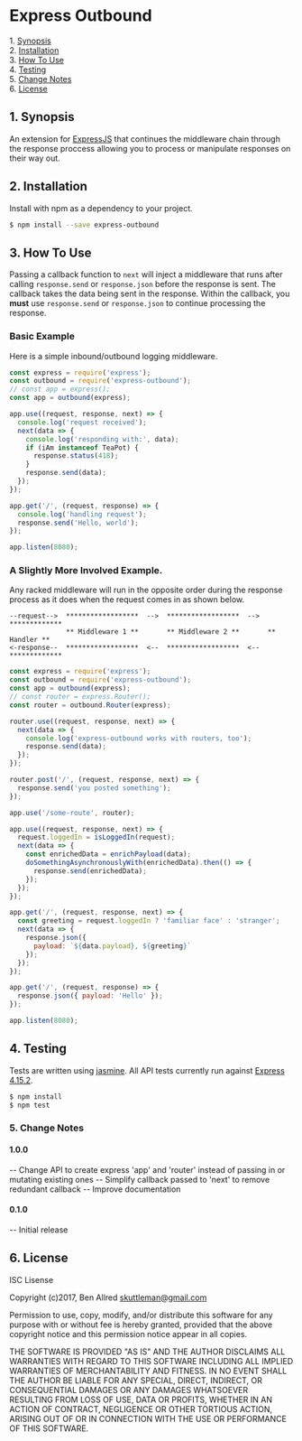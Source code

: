 # Express Outbound

1\. [Synopsis](#synopsis)  
2\. [Installation](#installation)  
3\. [How To Use](#usage)  
4\. [Testing](#testing)  
5\. [Change Notes](#change-notes)  
6\. [License](#license)  

<a name="synopsis"></a>

## 1\. Synopsis

An extension for [ExpressJS](http://expressjs.com/) that continues the middleware chain through the response proccess allowing you to process or manipulate responses on their way out.

<a name="installation"></a>

## 2\. Installation

Install with npm as a dependency to your project.

```bash
$ npm install --save express-outbound
```

<a name="usage"></a>

## 3\. How To Use

Passing a callback function to `next` will inject a middleware that runs after calling `response.send` or `response.json` before the response is sent. The callback takes the data being sent in the response. Within the callback, you **must** use `response.send` or `response.json` to continue processing the response.

### Basic Example

Here is a simple inbound/outbound logging middleware.

```js
const express = require('express');
const outbound = require('express-outbound');
// const app = express();
const app = outbound(express);

app.use((request, response, next) => {
  console.log('request received');
  next(data => {
    console.log('responding with:', data);
    if (iAm instanceof TeaPot) {
      response.status(418);
    }
    response.send(data);
  });
});

app.get('/', (request, response) => {
  console.log('handling request');
  response.send('Hello, world');
});

app.listen(8080);
```

### A Slightly More Involved Example.

Any racked middleware will run in the opposite order during the response process as it does when the request comes in as shown below.

```
--request-->  ******************  -->  ******************  -->  *************
              ** Middleware 1 **       ** Middleware 2 **       ** Handler **
<-response--  ******************  <--  ******************  <--  *************
```

```js
const express = require('express');
const outbound = require('express-outbound');
const app = outbound(express);
// const router = express.Router();
const router = outbound.Router(express);

router.use((request, response, next) => {
  next(data => {
    console.log('express-outbound works with routers, too');
    response.send(data);
  });
});

router.post('/', (request, response, next) => {
  response.send('you posted something');
});

app.use('/some-route', router);

app.use((request, response, next) => {
  request.loggedIn = isLoggedIn(request);
  next(data => {
    const enrichedData = enrichPayload(data);
    doSomethingAsynchronouslyWith(enrichedData).then(() => {
      response.send(enrichedData);
    });
  });
});

app.get('/', (request, response, next) => {
  const greeting = request.loggedIn ? 'familiar face' : 'stranger';
  next(data => {
    response.json({
      payload: `${data.payload}, ${greeting}`
    });
  });
});

app.get('/', (request, response) => {
  response.json({ payload: 'Hello' });
});

app.listen(8080);
```

<a name="testing"></a>

## 4\. Testing

Tests are written using [jasmine](https://jasmine.github.io/). All API tests currently run against [Express 4.15.2](https://github.com/expressjs/express/tree/d43b074f0b3b56a91f240e62798c932ba104b79a).

```bash
$ npm install
$ npm test
```

<a name="change-notes"></a>

### 5\. Change Notes

#### 1.0.0
  -- Change API to create express 'app' and 'router' instead of passing in or mutating existing ones
  -- Simplify callback passed to 'next' to remove redundant callback
  -- Improve documentation

#### 0.1.0
  -- Initial release

<a name="license"></a>

## 6\. License

ISC Lisense

Copyright (c)2017, Ben Allred <skuttleman@gmail.com>

Permission to use, copy, modify, and/or distribute this software for any purpose with or without fee is hereby granted, provided that the above copyright notice and this permission notice appear in all copies.

THE SOFTWARE IS PROVIDED "AS IS" AND THE AUTHOR DISCLAIMS ALL WARRANTIES WITH REGARD TO THIS SOFTWARE INCLUDING ALL IMPLIED WARRANTIES OF MERCHANTABILITY AND FITNESS. IN NO EVENT SHALL THE AUTHOR BE LIABLE FOR ANY SPECIAL, DIRECT, INDIRECT, OR CONSEQUENTIAL DAMAGES OR ANY DAMAGES WHATSOEVER RESULTING FROM LOSS OF USE, DATA OR PROFITS, WHETHER IN AN ACTION OF CONTRACT, NEGLIGENCE OR OTHER TORTIOUS ACTION, ARISING OUT OF OR IN CONNECTION WITH THE USE OR PERFORMANCE OF THIS SOFTWARE.
